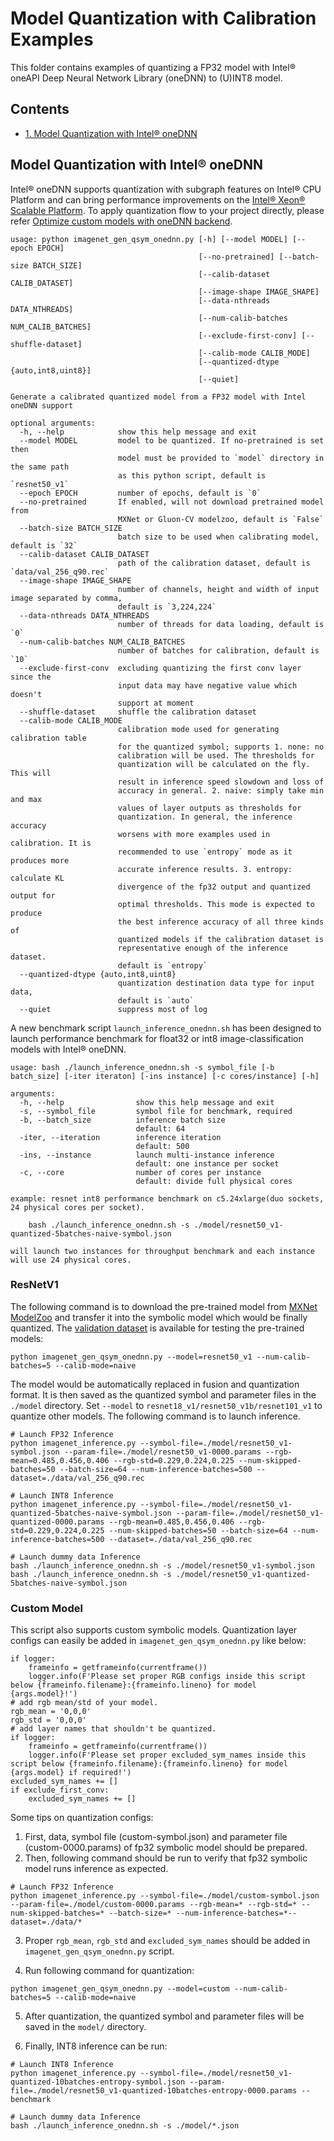 <!--- Licensed to the Apache Software Foundation (ASF) under one -->
<!--- or more contributor license agreements.  See the NOTICE file -->
<!--- distributed with this work for additional information -->
<!--- regarding copyright ownership.  The ASF licenses this file -->
<!--- to you under the Apache License, Version 2.0 (the -->
<!--- "License"); you may not use this file except in compliance -->
<!--- with the License.  You may obtain a copy of the License at -->
<!--- -->
<!---   http://www.apache.org/licenses/LICENSE-2.0 -->
<!--- -->
<!--- Unless required by applicable law or agreed to in writing, -->
<!--- software distributed under the License is distributed on an -->
<!--- "AS IS" BASIS, WITHOUT WARRANTIES OR CONDITIONS OF ANY -->
<!--- KIND, either express or implied.  See the License for the -->
<!--- specific language governing permissions and limitations -->
<!--- under the License. -->

# Model Quantization with Calibration Examples

This folder contains examples of quantizing a FP32 model with Intel® oneAPI Deep Neural Network Library (oneDNN) to (U)INT8 model.

<h2 id="0">Contents</h2>

* [1. Model Quantization with Intel® oneDNN](#1)
<h2 id="1">Model Quantization with Intel® oneDNN</h2>

Intel® oneDNN supports quantization with subgraph features on Intel® CPU Platform and can bring performance improvements on the [Intel® Xeon® Scalable Platform](https://www.intel.com/content/www/us/en/processors/xeon/scalable/xeon-scalable-platform.html). To apply quantization flow to your project directly, please refer [Optimize custom models with oneDNN backend](#TODO(agrygielski)).

```
usage: python imagenet_gen_qsym_onednn.py [-h] [--model MODEL] [--epoch EPOCH]
                                          [--no-pretrained] [--batch-size BATCH_SIZE]
                                          [--calib-dataset CALIB_DATASET]
                                          [--image-shape IMAGE_SHAPE]
                                          [--data-nthreads DATA_NTHREADS]
                                          [--num-calib-batches NUM_CALIB_BATCHES]
                                          [--exclude-first-conv] [--shuffle-dataset]
                                          [--calib-mode CALIB_MODE]
                                          [--quantized-dtype {auto,int8,uint8}]
                                          [--quiet]

Generate a calibrated quantized model from a FP32 model with Intel oneDNN support

optional arguments:
  -h, --help            show this help message and exit
  --model MODEL         model to be quantized. If no-pretrained is set then
                        model must be provided to `model` directory in the same path
                        as this python script, default is `resnet50_v1`
  --epoch EPOCH         number of epochs, default is `0`
  --no-pretrained       If enabled, will not download pretrained model from
                        MXNet or Gluon-CV modelzoo, default is `False`
  --batch-size BATCH_SIZE
                        batch size to be used when calibrating model, default is `32`
  --calib-dataset CALIB_DATASET
                        path of the calibration dataset, default is `data/val_256_q90.rec`
  --image-shape IMAGE_SHAPE
                        number of channels, height and width of input image separated by comma,
                        default is `3,224,224`
  --data-nthreads DATA_NTHREADS
                        number of threads for data loading, default is `0`
  --num-calib-batches NUM_CALIB_BATCHES
                        number of batches for calibration, default is `10`
  --exclude-first-conv  excluding quantizing the first conv layer since the
                        input data may have negative value which doesn't
                        support at moment
  --shuffle-dataset     shuffle the calibration dataset
  --calib-mode CALIB_MODE
                        calibration mode used for generating calibration table
                        for the quantized symbol; supports 1. none: no
                        calibration will be used. The thresholds for
                        quantization will be calculated on the fly. This will
                        result in inference speed slowdown and loss of
                        accuracy in general. 2. naive: simply take min and max
                        values of layer outputs as thresholds for
                        quantization. In general, the inference accuracy
                        worsens with more examples used in calibration. It is
                        recommended to use `entropy` mode as it produces more
                        accurate inference results. 3. entropy: calculate KL
                        divergence of the fp32 output and quantized output for
                        optimal thresholds. This mode is expected to produce
                        the best inference accuracy of all three kinds of
                        quantized models if the calibration dataset is
                        representative enough of the inference dataset.
                        default is `entropy`
  --quantized-dtype {auto,int8,uint8}
                        quantization destination data type for input data,
                        default is `auto`
  --quiet               suppress most of log
```

A new benchmark script `launch_inference_onednn.sh` has been designed to launch performance benchmark for float32 or int8 image-classification models with Intel® oneDNN.
```
usage: bash ./launch_inference_onednn.sh -s symbol_file [-b batch_size] [-iter iteraton] [-ins instance] [-c cores/instance] [-h]

arguments:
  -h, --help                show this help message and exit
  -s, --symbol_file         symbol file for benchmark, required
  -b, --batch_size          inference batch size
                            default: 64
  -iter, --iteration        inference iteration
                            default: 500
  -ins, --instance          launch multi-instance inference
                            default: one instance per socket
  -c, --core                number of cores per instance
                            default: divide full physical cores

example: resnet int8 performance benchmark on c5.24xlarge(duo sockets, 24 physical cores per socket).

    bash ./launch_inference_onednn.sh -s ./model/resnet50_v1-quantized-5batches-naive-symbol.json

will launch two instances for throughput benchmark and each instance will use 24 physical cores.
```


<h3 id='3'>ResNetV1</h3>

The following command is to download the pre-trained model from [MXNet ModelZoo](http://data.mxnet.io/models/imagenet/resnet/152-layers/) and transfer it into the symbolic model which would be finally quantized. The [validation dataset](http://data.mxnet.io/data/val_256_q90.rec) is available for testing the pre-trained models:

```
python imagenet_gen_qsym_onednn.py --model=resnet50_v1 --num-calib-batches=5 --calib-mode=naive
```

The model would be automatically replaced in fusion and quantization format. It is then saved as the quantized symbol and parameter files in the `./model` directory. Set `--model` to `resnet18_v1/resnet50_v1b/resnet101_v1` to quantize other models. The following command is to launch inference.

```
# Launch FP32 Inference
python imagenet_inference.py --symbol-file=./model/resnet50_v1-symbol.json --param-file=./model/resnet50_v1-0000.params --rgb-mean=0.485,0.456,0.406 --rgb-std=0.229,0.224,0.225 --num-skipped-batches=50 --batch-size=64 --num-inference-batches=500 --dataset=./data/val_256_q90.rec

# Launch INT8 Inference
python imagenet_inference.py --symbol-file=./model/resnet50_v1-quantized-5batches-naive-symbol.json --param-file=./model/resnet50_v1-quantized-0000.params --rgb-mean=0.485,0.456,0.406 --rgb-std=0.229,0.224,0.225 --num-skipped-batches=50 --batch-size=64 --num-inference-batches=500 --dataset=./data/val_256_q90.rec

# Launch dummy data Inference
bash ./launch_inference_onednn.sh -s ./model/resnet50_v1-symbol.json
bash ./launch_inference_onednn.sh -s ./model/resnet50_v1-quantized-5batches-naive-symbol.json
```

<h3 id='4'>Custom Model</h3>

This script also supports custom symbolic models. Quantization layer configs can easily be added in `imagenet_gen_qsym_onednn.py` like below:

```
if logger:
    frameinfo = getframeinfo(currentframe())
    logger.info(F'Please set proper RGB configs inside this script below {frameinfo.filename}:{frameinfo.lineno} for model {args.model}!')
# add rgb mean/std of your model.
rgb_mean = '0,0,0'
rgb_std = '0,0,0'
# add layer names that shouldn't be quantized.
if logger:
    frameinfo = getframeinfo(currentframe())
    logger.info(F'Please set proper excluded_sym_names inside this script below {frameinfo.filename}:{frameinfo.lineno} for model {args.model} if required!')
excluded_sym_names += []
if exclude_first_conv:
    excluded_sym_names += []
```

Some tips on quantization configs:

1. First, data, symbol file (custom-symbol.json) and parameter file (custom-0000.params) of fp32 symbolic model should be prepared.
2. Then, following command should be run to verify that fp32 symbolic model runs inference as expected.

```
# Launch FP32 Inference
python imagenet_inference.py --symbol-file=./model/custom-symbol.json --param-file=./model/custom-0000.params --rgb-mean=* --rgb-std=* --num-skipped-batches=* --batch-size=* --num-inference-batches=*--dataset=./data/*
```

3. Proper `rgb_mean`, `rgb_std` and `excluded_sym_names` should be added in `imagenet_gen_qsym_onednn.py` script.

4. Run following command for quantization:

```
python imagenet_gen_qsym_onednn.py --model=custom --num-calib-batches=5 --calib-mode=naive
```

5. After quantization, the quantized symbol and parameter files will be saved in the `model/` directory.

6. Finally, INT8 inference can be run:

```
# Launch INT8 Inference
python imagenet_inference.py --symbol-file=./model/resnet50_v1-quantized-10batches-entropy-symbol.json --param-file=./model/resnet50_v1-quantized-10batches-entropy-0000.params --benchmark

# Launch dummy data Inference
bash ./launch_inference_onednn.sh -s ./model/*.json
```